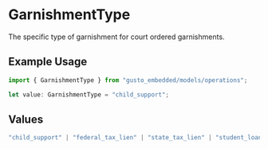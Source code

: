 # GarnishmentType

The specific type of garnishment for court ordered garnishments.

## Example Usage

```typescript
import { GarnishmentType } from "gusto_embedded/models/operations";

let value: GarnishmentType = "child_support";
```

## Values

```typescript
"child_support" | "federal_tax_lien" | "state_tax_lien" | "student_loan" | "creditor_garnishment" | "federal_loan" | "other_garnishment"
```